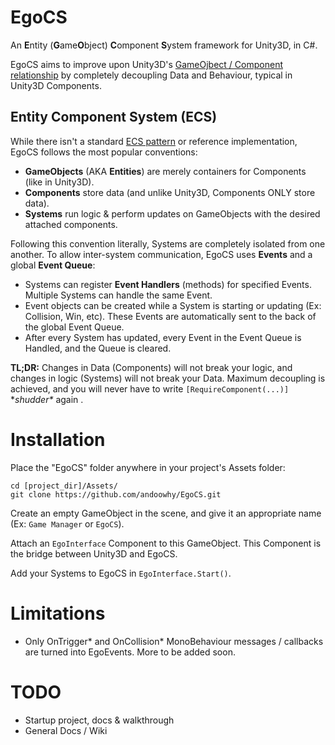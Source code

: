 # EgoCS
An **E**ntity (**G**ame**O**bject) **C**omponent **S**ystem framework for Unity3D, in C#.

EgoCS aims to improve upon Unity3D's [GameOjbect / Component relationship](http://docs.unity3d.com/Manual/TheGameObject-ComponentRelationship.html) by completely decoupling Data and Behaviour, typical in Unity3D Components.

## Entity Component System (ECS)

While there isn't a standard [ECS pattern](https://en.wikipedia.org/wiki/Entity_component_system) or reference implementation, EgoCS follows the most popular conventions:

- **GameObjects** (AKA **Entities**) are merely containers for Components (like in Unity3D).
- **Components** store data (and unlike Unity3D, Components ONLY store data).
- **Systems** run logic & perform updates on GameObjects with the desired attached components.

Following this convention literally, Systems are completely isolated from one another. To allow inter-system communication, EgoCS uses **Events** and a global **Event Queue**:

- Systems can register **Event Handlers** (methods) for specified Events. Multiple Systems can handle the same Event.
- Event objects can be created while a System is starting or updating (Ex: Collision, Win, etc). These Events are automatically sent to the back of the global Event Queue.
- After every System has updated, every Event in the Event Queue is Handled, and the Queue is cleared.

**TL;DR:** Changes in Data (Components) will not break your logic, and changes in logic (Systems) will not break your Data. Maximum decoupling is achieved, and you will never have to write `[RequireComponent(...)]` \**shudder\** again .

# Installation

Place the "EgoCS" folder anywhere in your project's Assets folder:

    cd [project_dir]/Assets/
	git clone https://github.com/andoowhy/EgoCS.git
	
Create an empty GameObject in the scene, and give it an appropriate name (Ex: `Game Manager` or `EgoCS`).

Attach an `EgoInterface` Component to this GameObject. This Component is the bridge between Unity3D and EgoCS.

Add your Systems to EgoCS in `EgoInterface.Start()`.

# Limitations
- Only OnTrigger\* and OnCollision\* MonoBehaviour messages / callbacks are turned into EgoEvents. More to be added soon.

# TODO
- Startup project, docs & walkthrough
- General Docs / Wiki
